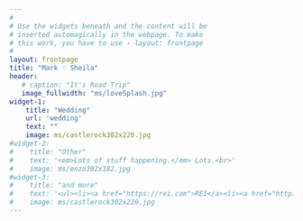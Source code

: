 ```yaml
---
#
# Use the widgets beneath and the content will be
# inserted automagically in the webpage. To make
# this work, you have to use › layout: frontpage
#
layout: frontpage
title: "Mark ♡ Sheila"
header:
   # caption: "It's Road Trip"
   image_fullwidth: "ms/loveSplash.jpg"
widget-1:
    title: "Wedding"
    url: 'wedding'
    text: ""
    image: ms/castlerock302x220.jpg
#widget-2:
#    title: "Other"
#    text: '<em>Lots of stuff happening.</em> Lots.<br>'
#    image: ms/enzo302x182.jpg
#widget-3:
#    title: "and more"
#    text: '<ul><li><a href="https://rei.com">REI</a><li><a href="http://www.amazon.com/registry/wedding/18PJAUXQVGHSJ">Amazon</a>'
#    image: ms/castlerock302x220.jpg
---
```



<div id="" class="" data-reveal="">
</div>